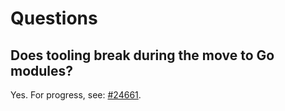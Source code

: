 # Questions

## Does tooling break during the move to Go modules?

Yes. For progress, see: [#24661](https://github.com/golang/go/issues/24661).
